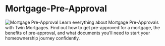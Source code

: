 # Mortgage-Pre-Approval
![Mortgage Pre-Approval](https://twinmortgages.com/wp-content/uploads/2024/12/Pre-Approval-Twin-Mortgages-Marco-Kaaka-Marvin-Kaaka.webp)
Learn everything about Mortgage Pre-Approvals with Twin Mortgages. Find out how to get pre-approved for a mortgage, the benefits of pre-approval, and what documents you'll need to start your homeownership journey confidently.

